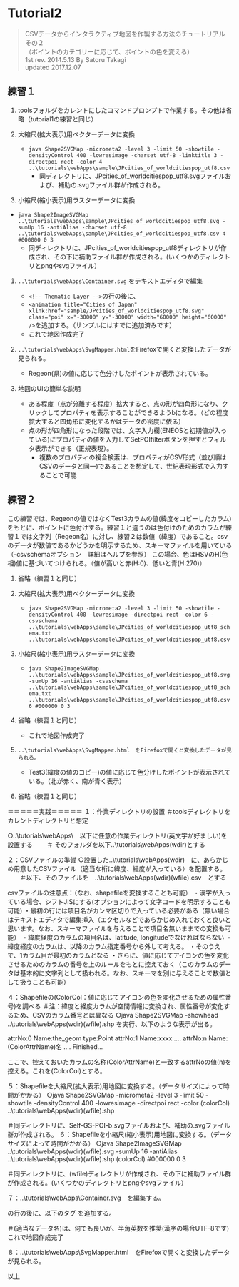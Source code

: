 # Tutorial2
> CSVデータからインタラクティブ地図を作製する方法のチュートリアル　その２<br>
>（ポイントのカテゴリーに応じて、ポイントの色を変える）<br>
> 1st rev. 2014.5.13 By Satoru Takagi<br>
> updated  2017.12.07<br>


## 練習１
1. toolsフォルダをカレントにしたコマンドプロンプトで作業する。その他は省略（tutorial1の練習と同じ）

1. 大縮尺(拡大表示)用ベクターデータに変換
   * `java Shape2SVGMap -micrometa2 -level 3 -limit 50 -showtile -densityControl 400 -lowresimage -charset utf-8 -linktitle 3 -directpoi rect -color 4 ..\tutorials\webApps\sample\JPcities_of_worldcitiespop_utf8.csv`
     * 同ディレクトリに、JPcities_of_worldcitiespop_utf8.svgファイルおよび、補助の.svgファイル群が作成される。

1. 小縮尺(縮小表示)用ラスターデータに変換
  * `java Shape2ImageSVGMap ..\tutorials\webApps\sample\JPcities_of_worldcitiespop_utf8.svg -sumUp 16 -antiAlias -charset utf-8 ..\tutorials\webApps\sample\JPcities_of_worldcitiespop_utf8.csv 4 #000000 0 3`
    * 同ディレクトリに、JPcities_of_worldcitiespop_utf8ディレクトリが作成され、その下に補助ファイル群が作成される。(いくつかのディレクトリとpngやsvgファイル）

1. `..\tutorials\webApps\Container.svg` をテキストエディタで編集
   * `<!-- Thematic Layer -->`の行の後に、
   * `<animation title="Cities of Japan" xlink:href="sample/JPcities_of_worldcitiespop_utf8.svg" class="poi" x="-30000" y="-30000" width="60000" height="60000" />`を追加する。（サンプルにはすでに追加済みです）
   * これで地図作成完了


1. `..\tutorials\webApps\SvgMapper.html`をFirefoxで開くと変換したデータが見られる。
   * Regeon(県)の値に応じて色分けしたポイントが表示されている。

1. 地図のUIの簡単な説明
   * ある程度（点が分離する程度）拡大すると、点の形が四角形になり、クリックしてプロパティを表示することができるようbになる。（どの程度拡大すると四角形に変化するかはデータの密度に依る）
   * 点の形が四角形になった段階では、文字入力欄(ENEOSと初期値が入っている)にプロパティの値を入力してSetPOIfilterボタンを押すとフィルタ表示ができる（正規表現）。
     * 複数のプロパティの複合検索は、プロパティがCSV形式（並び順はCSVのデータと同一)であることを想定して、世紀表現形式で入力することで可能



## 練習２
この練習では、Regeonの値ではなくTest3カラムの値(緯度をコピーしたカラム)をもとに、ポイントに色付けする。練習１と違うのは色付けのためのカラムが練習１では文字列（Regeon名）に対し、練習２は数値（緯度）であること。csvのデータが数値であるかどうかを明示するため、スキーマファイルを用いている（-csvschemaオプション　詳細はヘルプを参照）
この場合、色はHSVのH(色相)値に基づいてつけられる。（値が高いと赤(H:0)、低いと青(H:270)）

1. 省略（練習１と同じ）

2. 大縮尺(拡大表示)用ベクターデータに変換
   * `java Shape2SVGMap -micrometa2 -level 3 -limit 50 -showtile -densityControl 400 -lowresimage -directpoi rect -color 6 -csvschema ..\tutorials\webApps\sample\JPcities_of_worldcitiespop_utf8_schema.txt ..\tutorials\webApps\sample\JPcities_of_worldcitiespop_utf8.csv`

1. 小縮尺(縮小表示)用ラスターデータに変換
   * `java Shape2ImageSVGMap ..\tutorials\webApps\sample\JPcities_of_worldcitiespop_utf8.svg -sumUp 16 -antiAlias -csvschema ..\tutorials\webApps\sample\JPcities_of_worldcitiespop_utf8_schema.txt ..\tutorials\webApps\sample\JPcities_of_worldcitiespop_utf8.csv 6 #000000 0 3`

1. 省略（練習１と同じ）
   * これで地図作成完了

1. `..\tutorials\webApps\SvgMapper.html　をFirefoxで開くと変換したデータが見られる。`
   * Test3(緯度の値のコピー)の値に応じて色分けしたポイントが表示されている。（北が赤く、南が青く表示）

1. 省略（練習１と同じ）



＝＝＝＝＝実践＝＝＝＝＝
１：作業ディレクトリの設置
＃toolsディレクトリをカレントディレクトリと想定

○..\tutorials\webApps\　以下に任意の作業ディレクトリ(英文字が好ましい)を設置する
　　＃ そのフォルダを以下..\tutorials\webApps\(wdir)とする

２：CSVファイルの準備
○設置した..\tutorials\webApps\(wdir)　に、あらかじめ用意したCSVファイル（適当な桁に緯度、経度が入っている）を配置する。
　　＃以下、そのファイルを　..\tutorials\webApps\(wdir)\(wfile).csv　とする

csvファイルの注意点：（なお、shapefileを変換することも可能）
・漢字が入っている場合、シフトJISにする(オプションによって文字コードを明示することも可能)
・最初の行には項目名がカンマ区切りで入っている必要がある（無い場合はテキストエディタで編集挿入（エクセルなどであらかじめ入れておくと良いと思います。なお、スキーマファイルを与えることで項目名無いままでの変換も可能）
・緯度経度のカラムの項目名は、latitude, longitudeでなければならない
・緯度経度のカラムは、以降のカラム指定番号から外して考える。
・そのうえで、1カラム目が最初のカラムとなる
・さらに、値に応じてアイコンの色を変化させるためのカラムの番号を上のルールをもとに控えておく（このカラムのデータは基本的に文字列として扱われる。なお、スキーマを別に与えることで数値として扱うことも可能）


４：Shapefileの(ColorCol：値に応じてアイコンの色を変化させるための属性番号)を調べる
＃注：緯度と経度カラムが空間情報に変換され、属性番号が変化するため、CSVのカラム番号とは異なる
○java Shape2SVGMap -showhead ..\tutorials\webApps\(wdir)\(wfile).shp
を実行、以下のような表示が出る。

attrNo:0 Name:the_geom type:Point
attrNo:1 Name:xxxx
....
attrNo:n Name:(ColorAttrName)名
....
Finished...

ここで、控えておいたカラムの名称(ColorAttrName)と一致するattrNoの値(n)を控える。これを(ColorCol)とする。


５：Shapefileを大縮尺(拡大表示)用地図に変換する。（データサイズによって時間がかかる）
○java Shape2SVGMap -micrometa2 -level 3 -limit 50 -showtile -densityControl 400 -lowresimage -directpoi rect -color (colorCol) ..\tutorials\webApps\(wdir)\(wfile).shp

＃同ディレクトリに、Self-GS-POI-b.svgファイルおよび、補助の.svgファイル群が作成される。
６：Shapefileを小縮尺(縮小表示)用地図に変換する。（データサイズによって時間がかかる）
○java Shape2ImageSVGMap ..\tutorials\webApps\(wdir)\(wfile).svg -sumUp 16 -antiAlias ..\tutorials\webApps\(wdir)\(wfile).shp (colorCol) #000000 0 3

＃同ディレクトリに、(wfile)ディレクトリが作成され、その下に補助ファイル群が作成される。(いくつかのディレクトリとpngやsvgファイル）

７：..\tutorials\webApps\Container.svg　を編集する。

<!-- Thematic Layer -->の行の後に、以下のタグ
<animation title="(適当なデータ名)" xlink:href="(wdir)/(wfile).svg" class="poi" x="-30000" y="-30000" width="60000" height="60000" />
を追加する。

＃(適当なデータ名)は、何でも良いが、半角英数を推奨(漢字の場合UTF-8です)
これで地図作成完了


８：..\tutorials\webApps\SvgMapper.html　をFirefoxで開くと変換したデータが見られる。



以上
